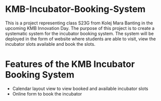 # KMB-Incubator-Booking-System

This is a project representing class S23G from Kolej Mara Banting in the upcoming KMB Innovation Day. The purpose of this project is to create a systematic system for the incubator booking system.
The system will be deployed in the form of website where students are able to visit, view the incubator slots available and book the slots.

# Features of the KMB Incubator Booking System
- Calendar layout view to view booked and available incubator slots
- Online form to book the incubator

